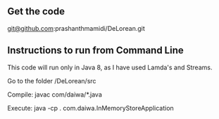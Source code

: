 ## Get the code
git@github.com:prashanthmamidi/DeLorean.git


## Instructions to run from Command Line
This code will run only in Java 8, as I have used Lamda's and Streams.

Go to the folder <HomeDir>/DeLorean/src

Compile:
javac com/daiwa/*.java

Execute:
java -cp . com.daiwa.InMemoryStoreApplication
